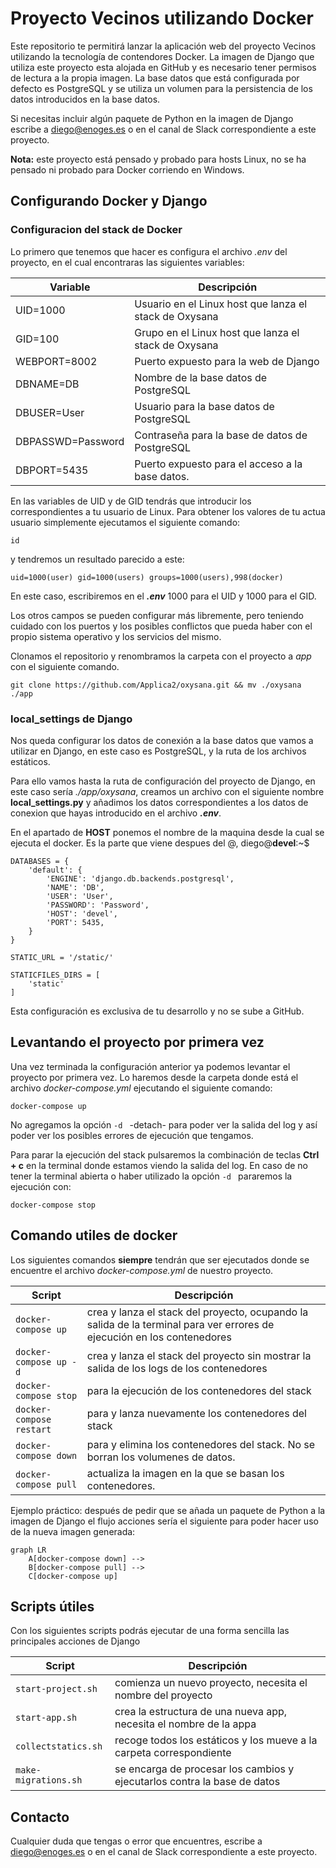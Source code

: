 # Proyecto Vecinos utilizando Docker
Este repositorio te permitirá lanzar la aplicación web del proyecto Vecinos utilizando la tecnología de contendores Docker. La imagen de Django que utiliza este proyecto esta alojada en GitHub y es necesario tener permisos de lectura a la propia imagen. La base datos que está configurada por defecto es PostgreSQL y se utiliza un volumen para la persistencia de los datos introducidos en la base datos.

Si necesitas incluir algún paquete de Python en la imagen de Django escribe a [diego@enoges.es](mailto:diego@enoges.es) o en el canal de Slack correspondiente a este proyecto.

**Nota:** este proyecto está pensado y probado para hosts Linux, no se ha pensado ni probado para Docker corriendo en Windows.

## Configurando Docker y Django

### Configuracion del stack de Docker
Lo primero que tenemos que hacer es configura el archivo _.env_ del proyecto, en el cual encontraras las siguientes variables:

Variable | Descripción
--- | ---
UID=1000 | Usuario en el Linux host que lanza el stack de Oxysana
GID=100 | Grupo en el Linux host que lanza el stack de Oxysana
WEBPORT=8002 | Puerto expuesto para la web de Django
DBNAME=DB | Nombre de la base datos de PostgreSQL
DBUSER=User | Usuario para la base datos de PostgreSQL
DBPASSWD=Password | Contraseña para la base de datos de PostgreSQL
DBPORT=5435 | Puerto expuesto para el acceso a la base datos.

En las variables de UID y de GID tendrás que introducir los correspondientes a tu usuario de Linux. Para obtener los valores de tu actua usuario simplemente ejecutamos el siguiente comando:
```
id
```
y tendremos un resultado parecido a este:

`uid=1000(user) gid=1000(users) groups=1000(users),998(docker)`

En este caso, escribiremos en el **_.env_** 1000 para el UID y 1000 para el GID.

Los otros campos se pueden configurar más libremente, pero teniendo cuidado con los puertos y los posibles conflictos que pueda haber con el propio sistema operativo y los servicios del mismo.

Clonamos el repositorio y renombramos la carpeta con el proyecto a _app_ con el siguiente comando.

```
git clone https://github.com/Applica2/oxysana.git && mv ./oxysana ./app
```
### local_settings de Django
Nos queda configurar los datos de conexión a la base datos que vamos a utilizar en Django, en este caso es PostgreSQL, y la ruta de los archivos estáticos.

Para ello vamos hasta la ruta de configuración del proyecto de Django, en este caso sería _./app/oxysana_, creamos un archivo con el siguiente nombre **local_settings.py** y añadimos los datos correspondientes a los datos de conexion que hayas introducido en el archivo **_.env_**.

En el apartado de **HOST** ponemos el nombre de la maquina desde la cual se ejecuta el docker. Es la parte que viene despues del @, diego@**devel**:~$

```
DATABASES = {
    'default': {
        'ENGINE': 'django.db.backends.postgresql',
        'NAME': 'DB',
        'USER': 'User',
        'PASSWORD': 'Password',
        'HOST': 'devel',
        'PORT': 5435,
    }
}

STATIC_URL = '/static/'

STATICFILES_DIRS = [
    'static'
]
```
Esta configuración es exclusiva de tu desarrollo y no se sube a GitHub.

## Levantando el proyecto por primera vez
Una vez terminada la configuración anterior ya podemos levantar el proyecto por primera vez.
Lo haremos desde la carpeta donde está el archivo _docker-compose.yml_ ejecutando el siguiente comando:

```
docker-compose up
```
No agregamos la opción `-d ` -detach- para poder ver la salida del log y así poder ver los posibles errores de ejecución que tengamos.

Para parar la ejecución del stack pulsaremos la combinación de teclas **Ctrl + c** en la terminal donde estamos viendo la salida del log. En caso de no tener la terminal abierta o haber utilizado la opción `-d ` pararemos la ejecución con:

```
docker-compose stop
```

## Comando utiles de docker
Los siguientes comandos **siempre** tendrán que ser ejecutados donde se encuentre el archivo _docker-compose.yml_ de nuestro proyecto.

Script | Descripción
--- | ---
`docker-compose up` | crea y lanza el stack del proyecto, ocupando la salida de la terminal para ver errores de ejecución en los contenedores
`docker-compose up -d` | crea y lanza el stack del proyecto sin mostrar la salida de los logs de los contenedores
`docker-compose stop` | para la ejecución de los contenedores del stack
`docker-compose restart` | para y lanza nuevamente los contenedores del stack
`docker-compose down` | para y elimina los contenedores del stack. No se borran los volumenes de datos.
`docker-compose pull` | actualiza la imagen en la que se basan los contenedores.

Ejemplo práctico: después de pedir que se añada un paquete de Python a la imagen de Django el flujo acciones sería el siguiente para poder hacer uso de la nueva imagen generada:

```mermaid
graph LR
    A[docker-compose down] -->
    B[docker-compose pull] -->
    C[docker-compose up]
```

## Scripts útiles

Con los siguientes scripts podrás ejecutar de una forma sencilla las principales acciones de Django

Script | Descripción
--- | ---
`start-project.sh` | comienza un nuevo proyecto, necesita el nombre del proyecto
`start-app.sh` | crea la estructura de una nueva app, necesita el nombre de la appa
`collectstatics.sh` | recoge todos los estáticos y los mueve a la carpeta correspondiente
`make-migrations.sh` | se encarga de procesar los cambios y ejecutarlos contra la base de datos

## Contacto
Cualquier duda que tengas o error que encuentres, escribe a [diego@enoges.es](mailto:diego@enoges.es) o en el canal de Slack correspondiente a este proyecto.
